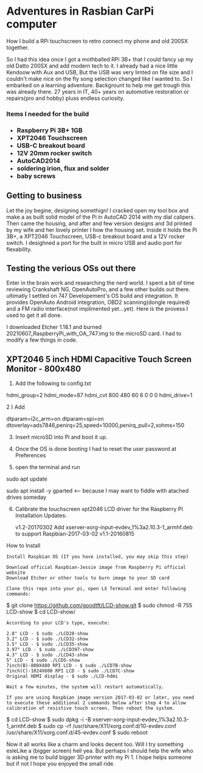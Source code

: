 <h1>Adventures in Rasbian CarPi computer</h1>
How I build a RPi touchscreen to retro connect my phone and old 200SX together.


So I had this idea once I got a mothballed RPi 3B+ that I could fancy up my old Datto 200SX and add modern tech to it. I already had a nice little Kendoow with Aux and USB, But the USB was very limted on file size and I couldn't make nice on the fly song selection changed like I wanted to. So I embarked on a learning adventure. Backgrount to help me get trough this was already there. 27 years in IT, 40+ years on automotive restoration or repairs(pro and hobby) pluss endless curiosity.

<h3>Items I needed for the build<h3>

- Raspberry Pi 3B+ 1GB
- XPT2046 Touchscreen
- USB-C breakout board
- 12V 20mm rocker switch
- AutoCAD2014
- soldering irion, flux and solder
- baby screws


<h2>Getting to business</h2>

Let the joy begine, designing somethign! I cracked open my tool box and make a as built solid model of the Pi in AutoCAD 2014 with my dial calipers. Then came the housing, and after and few version designs and 3d printed by my wife and her lovely printer I how the housing set. Inside it holds the Pi 3B+, a XPT2046 Touchscreen, USB-c breakout board and a 12V rocker switch. I desighned a port for the built in micro USB and audio port for flexability.

<h2>Testing the verious OSs out there</h2>
Enter in the brain work and researching the nerd world. I spent a bit of time reviewing Crankshaft NG, OpenAutoPro, and a few other builds out there. ultimatly I settled on 747 Developement's OS build and integration. It provides OpenAuto Android integration, OBD2 scanning(dongle required) and a FM radio interface(not implimented yet...yet). Here is the provess I used to get it all done.

I downloaded Etcher 1.18.1 and burned 20210607_RaspberryPi_with_OA_747.img to the microSD card. I had to modify a few things in code. 

<h2>XPT2046 5 inch HDMI Capacitive Touch Screen Monitor - 800x480</h2>

1) Add the following to config.txt

hdmi_group=2
hdmi_mode=87
hdmi_cvt 800 480 60 6 0 0 0
hdmi_drive=1

2 ) Add

dtparam=i2c_arm=on
dtparam=spi=on
dtoverlay=ads7846,penirq=25,speed=10000,penirq_pull=2,xohms=150

3) Insert microSD into Pi and boot it up.

4) Once the OS is done booting I had to reset the user password at Preferences 

5) open the terminal and run

sudo apt update

sudo apt install -y gparted  <-- because I may want to fiddle with atached drives someday

6) Calibrate the touchscreen
xpt2046 LCD driver for the Raspberry PI Installation
Updates:

    v1.2-20170302
        Add xserver-xorg-input-evdev_1%3a2.10.3-1_armhf.deb to support Raspbian-2017-03-02
    v1.1-20160815

How to Install

    Install Raspbian OS (If you have installed, you may skip this step)

    Download official Raspbian-Jessie image from Raspberry Pi official website
    Download Etcher or other tools to burn image to your SD card

    Clone this repo into your pi, open LX Terminal and enter following commands:

  $ git clone https://github.com/goodtft/LCD-show.git
  $ sudo chmod -R 755 LCD-show
  $ cd LCD-show/

    According to your LCD's type, execute:

    2.8" LCD - $ sudo ./LCD28-show
    3.2" LCD - $ sudo ./LCD32-show
    3.5" LCD - $ sudo ./LCD35-show
    3.97" LCD - $ sudo ./LCD397-show
    4.3" LCD - $ sudo ./LCD43-show
    5" LCD - $ sudo ./LCD5-show
    7inch(B)-800X480 RPI LCD - $ sudo ./LCD7B-show
    7inch(C)-1024X600 RPI LCD - $ sudo ./LCD7C-show
    Original HDMI display - $ sudo ./LCD-hdmi

    Wait a few minutes, the system will restart automatically.

    If you are using Raspbian image version 2017-03-02 or later, you need to execute these additional 2 commands below after step 4 to allow calibration of resistive touch screen. Then reboot the system.

  $ cd LCD-show
  $ sudo dpkg -i -B xserver-xorg-input-evdev_1%3a2.10.3-1_armhf.deb
  $ sudo cp -rf /usr/share/X11/xorg.conf.d/10-evdev.conf /usr/share/X11/xorg.conf.d/45-evdev.conf
  $ sudo reboot




Now it all works like a charm and looks decent too. Will I try something esleLike a (bigger screen) hell yea. But perhaps I should help the wife who is asking me to build bigger 3D printer with my Pi 1. I hope helps someone but if not I hope you enjoyed the small ride.
